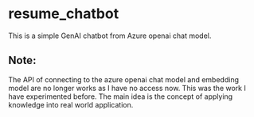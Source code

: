 # resume_chatbot
This is a simple GenAI chatbot from Azure openai chat model. 
## Note: 
The API of connecting to the azure openai chat model and embedding model are no longer works as I have no access now. This was the work I have experimented before. The main idea is the concept of applying knowledge into real world application.
